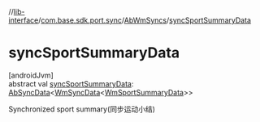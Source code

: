 //[lib-interface](../../../index.md)/[com.base.sdk.port.sync](../index.md)/[AbWmSyncs](index.md)/[syncSportSummaryData](sync-sport-summary-data.md)

# syncSportSummaryData

[androidJvm]\
abstract val [syncSportSummaryData](sync-sport-summary-data.md): [AbSyncData](../-ab-sync-data/index.md)&lt;[WmSyncData](../../com.base.sdk.entity.data/-wm-sync-data/index.md)&lt;[WmSportSummaryData](../../com.base.sdk.entity.data/-wm-sport-summary-data/index.md)&gt;&gt;

Synchronized sport summary(同步运动小结)
